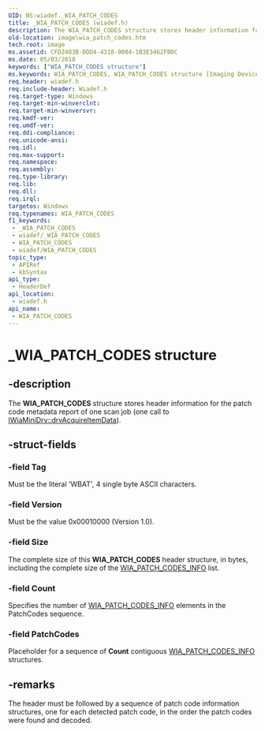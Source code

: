 ```yaml
---
UID: NS:wiadef._WIA_PATCH_CODES
title: _WIA_PATCH_CODES (wiadef.h)
description: The WIA_PATCH_CODES structure stores header information for the patch code metadata report of one scan job (one call to IWiaMiniDrv::drvAcquireItemData).
old-location: image\wia_patch_codes.htm
tech.root: image
ms.assetid: CFD2403B-DDD4-4318-9084-1B3E3462FBDC
ms.date: 05/03/2018
keywords: ["WIA_PATCH_CODES structure"]
ms.keywords: WIA_PATCH_CODES, WIA_PATCH_CODES structure [Imaging Devices], _WIA_PATCH_CODES, image.wia_patch_codes, wiadef/WIA_PATCH_CODES
req.header: wiadef.h
req.include-header: Wiadef.h
req.target-type: Windows
req.target-min-winverclnt: 
req.target-min-winversvr: 
req.kmdf-ver: 
req.umdf-ver: 
req.ddi-compliance: 
req.unicode-ansi: 
req.idl: 
req.max-support: 
req.namespace: 
req.assembly: 
req.type-library: 
req.lib: 
req.dll: 
req.irql: 
targetos: Windows
req.typenames: WIA_PATCH_CODES
f1_keywords:
 - _WIA_PATCH_CODES
 - wiadef/_WIA_PATCH_CODES
 - WIA_PATCH_CODES
 - wiadef/WIA_PATCH_CODES
topic_type:
 - APIRef
 - kbSyntax
api_type:
 - HeaderDef
api_location:
 - wiadef.h
api_name:
 - WIA_PATCH_CODES
---
```


# _WIA_PATCH_CODES structure


## -description

The <b>WIA_PATCH_CODES</b> structure stores header information for the patch code metadata report of one scan job (one call to <a href="https://docs.microsoft.com/windows-hardware/drivers/ddi/wiamindr_lh/nf-wiamindr_lh-iwiaminidrv-drvacquireitemdata">IWiaMiniDrv::drvAcquireItemData</a>).

## -struct-fields

### -field Tag

Must be the literal 'WBAT', 4 single byte ASCII characters.

### -field Version

Must be the value 0x00010000 (Version 1.0).

### -field Size

The complete size of this <b>WIA_PATCH_CODES</b> header structure, in bytes, including the complete size of the <a href="https://docs.microsoft.com/windows-hardware/drivers/ddi/wiadef/ns-wiadef-_wia_patch_code_info">WIA_PATCH_CODES_INFO</a> list.

### -field Count

Specifies the number of <a href="https://docs.microsoft.com/windows-hardware/drivers/ddi/wiadef/ns-wiadef-_wia_patch_code_info">WIA_PATCH_CODES_INFO</a> elements in the PatchCodes sequence.

### -field PatchCodes

Placeholder for a sequence of <b>Count</b> contiguous <a href="https://docs.microsoft.com/windows-hardware/drivers/ddi/wiadef/ns-wiadef-_wia_patch_code_info">WIA_PATCH_CODES_INFO</a> structures.

## -remarks

The header must be followed by a sequence of patch code information structures, one for each detected patch code, in the order the patch codes were found and decoded.

